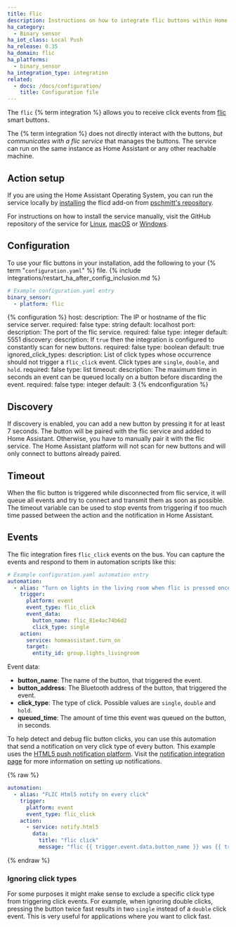 ```yaml
---
title: Flic
description: Instructions on how to integrate flic buttons within Home Assistant.
ha_category:
  - Binary sensor
ha_iot_class: Local Push
ha_release: 0.35
ha_domain: flic
ha_platforms:
  - binary_sensor
ha_integration_type: integration
related:
  - docs: /docs/configuration/
    title: Configuration file
---
```


The `flic` {% term integration %} allows you to receive click events from [flic](https://flic.io) smart buttons.

The {% term integration %} does not directly interact with the buttons, *but communicates with a flic service* that manages the buttons. The service can run on the same instance as Home Assistant or any other reachable machine.

## Action setup

If you are using the Home Assistant Operating System, you can run the service locally by [installing](/common-tasks/os#installing-third-party-add-ons) the flicd add-on from [pschmitt's repository](https://github.com/pschmitt/home-assistant-addons).

For instructions on how to install the service manually, visit the GitHub repository of the service for [Linux](https://github.com/50ButtonsEach/fliclib-linux-hci), [macOS](https://github.com/50ButtonsEach/flic-service-osx) or [Windows](https://github.com/50ButtonsEach/fliclib-windows).

## Configuration

To use your flic buttons in your installation, add the following to your {% term "`configuration.yaml`" %} file.
{% include integrations/restart_ha_after_config_inclusion.md %}

```yaml
# Example configuration.yaml entry
binary_sensor:
  - platform: flic
```

{% configuration %}
host:
  description: The IP or hostname of the flic service server.
  required: false
  type: string
  default: localhost
port:
  description: The port of the flic service.
  required: false
  type: integer
  default: 5551
discovery:
  description: If `true` then the integration is configured to constantly scan for new buttons.
  required: false
  type: boolean
  default: true
ignored_click_types:
  description: List of click types whose occurrence should not trigger a `flic_click` event. Click types are `single`, `double`, and `hold`.
  required: false
  type: list
timeout:
  description: The maximum time in seconds an event can be queued locally on a button before discarding the event.
  required: false
  type: integer
  default: 3
{% endconfiguration %}

## Discovery

If discovery is enabled, you can add a new button by pressing it for at least 7 seconds. The button will be paired with the flic service and added to Home Assistant. Otherwise, you have to manually pair it with the flic service. The Home Assistant platform will not scan for new buttons and will only connect to buttons already paired.

## Timeout

When the flic button is triggered while disconnected from flic service, it will queue all events and try to connect and transmit them as soon as possible. The timeout variable can be used to stop events from triggering if too much time passed between the action and the notification in Home Assistant.

## Events

The flic integration fires `flic_click` events on the bus. You can capture the events and respond to them in automation scripts like this:

```yaml
# Example configuration.yaml automation entry
automation:
  - alias: "Turn on lights in the living room when flic is pressed once"
    trigger:
      platform: event
      event_type: flic_click
      event_data:
        button_name: flic_81e4ac74b6d2
        click_type: single
    action:
      service: homeassistant.turn_on
      target:
        entity_id: group.lights_livingroom
```

Event data:

- **button_name**: The name of the button, that triggered the event.
- **button_address**: The Bluetooth address of the button, that triggered the event.
- **click_type**: The type of click. Possible values are `single`, `double` and `hold`.
- **queued_time**: The amount of time this event was queued on the button, in seconds.

To help detect and debug flic button clicks, you can use this automation that send a notification on very click type of every button. This example uses the [HTML5 push notification platform](/integrations/html5). Visit the [notification integration page](/integrations/notify/) for more information on setting up notifications.

{% raw %}

```yaml
automation:
  - alias: "FLIC Html5 notify on every click"
    trigger:
      platform: event
      event_type: flic_click
    action:
      - service: notify.html5
        data:
          title: "flic click"
          message: "flic {{ trigger.event.data.button_name }} was {{ trigger.event.data.click_type }} clicked"
```

{% endraw %}

### Ignoring click types

For some purposes it might make sense to exclude a specific click type from triggering click events. For example, when ignoring double clicks, pressing the button twice fast results in two `single` instead of a `double` click event. This is very useful for applications where you want to click fast.
